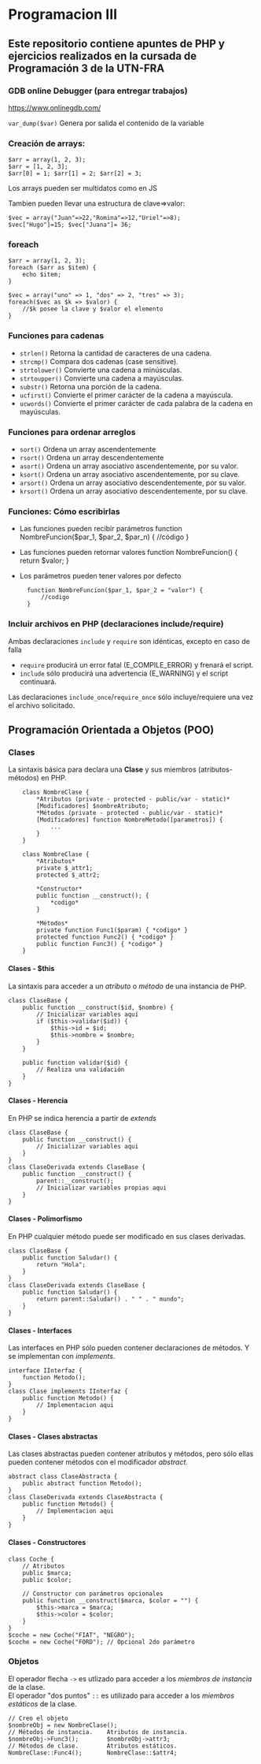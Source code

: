 # Programacion III
## Este repositorio contiene apuntes de PHP y ejercicios realizados en la cursada de Programación 3 de la UTN-FRA

### GDB online Debugger (para entregar trabajos)
https://www.onlinegdb.com/

`var_dump($var)`
Genera por salida el contenido de la variable

### Creación de arrays:
    $arr = array(1, 2, 3);
    $arr = [1, 2, 3];
    $arr[0] = 1; $arr[1] = 2; $arr[2] = 3;
Los arrays pueden ser multidatos como en JS

Tambien pueden llevar una estructura de clave=>valor:

    $vec = array("Juan"=>22,"Romina"=>12,"Uriel"=>8);  
    $vec["Hugo"]=15; $vec["Juana"]= 36;

### foreach
    $arr = array(1, 2, 3);
    foreach ($arr as $item) {
        echo $item;
    }

    $vec = array("uno" => 1, "dos" => 2, "tres" => 3);
    foreach($vec as $k => $valor) {
        //$k posee la clave y $valor el elemento
    }

### Funciones para cadenas
* `strlen()` Retorna la cantidad de caracteres de una cadena.
* `strcmp()` Compara dos cadenas (case sensitive).
* `strtolower()` Convierte una cadena a minúsculas.
* `strtoupper()` Convierte una cadena a mayúsculas.
* `substr()` Retorna una porción de la cadena.
* `ucfirst()` Convierte el primer carácter de la cadena a mayúscula.
* `ucwords()` Convierte el primer carácter de cada palabra de la cadena en mayúsculas.

### Funciones para ordenar arreglos
* `sort()` Ordena un array ascendentemente
* `rsort()` Ordena un array descendentemente
* `asort()` Ordena un array asociativo ascendentemente, por su valor.
* `ksort()` Ordena un array asociativo ascendentemente, por su clave.
* `arsort()` Ordena un array asociativo descendentemente, por su valor.
* `krsort()` Ordena un array asociativo descendentemente, por su clave.

### Funciones: Cómo escribirlas
* Las funciones pueden recibir parámetros
        function NombreFuncion($par_1, $par_2, $par_n) {
            //código
        }
* Las funciones pueden retornar valores
        function NombreFuncion() {
            return $valor;
        }
* Los parámetros pueden tener valores por defecto

        function NombreFuncion($par_1, $par_2 = "valor") {
            //codigo
        }

### Incluir archivos en PHP (declaraciones include/require)
Ambas declaraciones `include` y `require` son idénticas, excepto en caso de falla
* `require` producirá un error fatal (E_COMPILE_ERROR) y frenará el script.
* `include` sólo producirá una advertencia (E_WARNING) y el script continuará.

Las declaraciones `include_once`/`require_once` sólo incluye/requiere una vez el archivo solicitado.

## Programación Orientada a Objetos (POO)
### Clases
La sintaxis básica para declara una **Clase** y sus miembros (atributos-métodos) en PHP.  
        
        class NombreClase {
            *Atributos (private - protected - public/var - static)*
            [Modificadores] $nombreAtributo;
            *Métodos (private - protected - public/var - static)*
            [Modificadores] function NombreMetodo([parametros]) {
                ...
            }
        }

        class NombreClase {
            *Atributos*
            private $_attr1;
            protected $_attr2;

            *Constructor*
            public function __construct(); {
                *codigo*
            }

            *Métodos*
            private function Func1($param) { *codigo* }
            protected function Func2() { *codigo* }
            public function Func3() { *codigo* }
        }

#### Clases - $this
La sintaxis para acceder a un *atributo* o *método* de una instancia de PHP.

    class ClaseBase {
        public function __construct($id, $nombre) {
            // Inicializar variables aquí
            if ($this->validar($id)) {
                $this->id = $id;
                $this->nombre = $nombre;
            }
        }

        public function validar($id) {
            // Realiza una validación
        }
    }

#### Clases - Herencia
En PHP se indica herencia a partir de *extends*

    class ClaseBase {
        public function __construct() {
            // Inicializar variables aqui
        }
    }
    class ClaseDerivada extends ClaseBase {
        public function __construct() {
            parent::__construct();
            // Inicializar variables propias aqui
        }
    }

#### Clases - Polimorfismo
En PHP cualquier método puede ser modificado en sus clases derivadas.

    class ClaseBase {
        public function Saludar() {
            return "Hola";
        }
    }
    class ClaseDerivada extends ClaseBase {
        public function Saludar() {
            return parent::Saludar() . " " . " mundo";
        }
    }

#### Clases - Interfaces
Las interfaces en PHP sólo pueden contener declaraciones de métodos. Y se implementan con *implements*.

    interface IInterfaz {
        function Metodo();
    }
    class Clase implements IInterfaz {
        public function Metodo() {
            // Implementacion aqui
        }
    }

#### Clases - Clases abstractas
Las clases abstractas pueden contener atributos y métodos, pero sólo ellas pueden contener métodos con el modificador *abstract*.

    abstract class ClaseAbstracta {
        public abstract function Metodo();
    }
    class ClaseDerivada extends ClaseAbstracta {
        public function Metodo() {
            // Implementacion aqui
        }
    }

#### Clases - Constructores

    class Coche {
        // Atributos
        public $marca;
        public $color;

        // Constructor con parámetros opcionales
        public function __construct($marca, $color = "") {
            $this->marca = $marca;
            $this->color = $color;
        }
    }
    $coche = new Coche("FIAT", "NEGRO");
    $coche = new Coche("FORD"); // Opcional 2do parámetro

### Objetos
El operador flecha `->` es utlizado para acceder a los *miembros de instancia* de la clase.  
El operador "dos puntos" `::` es utilizado para acceder a los *miembros estáticos* de la clase.

    // Creo el objeto
    $nombreObj = new NombreClase();
    // Métodos de instancia.    Atributos de instancia.
    $nombreObj->Func3();        $nombreObj->attr3;
    // Métodos de clase.        Atributos estáticos.
    NombreClase::Func4();       NombreClase::$attr4;

